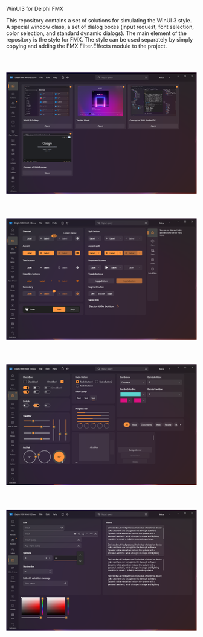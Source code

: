 WinUI3 for Delphi FMX

This repository contains a set of solutions for simulating the WinUI 3 style. A special window class, a set of dialog boxes (input request, font selection, color selection, and standard dynamic dialogs). The main element of the repository is the style for FMX. The style can be used separately by simply copying and adding the FMX.Filter.Effects module to the project.

<br>
<br>

![logo](https://github.com/HemulGM/DelphiWinUI3/blob/master/Demo/Media/Screen_1.png?raw=true)

<br>
<br>

![logo](https://github.com/HemulGM/DelphiWinUI3/blob/master/Demo/Media/Screen_2.png?raw=true)

<br>
<br>

![logo](https://github.com/HemulGM/DelphiWinUI3/blob/master/Demo/Media/Screen_3.png?raw=true)

<br>
<br>

![logo](https://github.com/HemulGM/DelphiWinUI3/blob/master/Demo/Media/Screen_4.png?raw=true)
